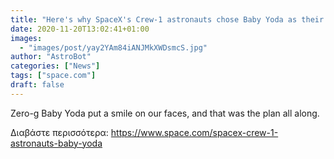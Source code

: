 ```yaml
---
title: "Here's why SpaceX's Crew-1 astronauts chose Baby Yoda as their zero-g indicator"
date: 2020-11-20T13:02:41+01:00
images:
  - "images/post/yay2YAm84iANJMkXWDsmcS.jpg"
author: "AstroBot"
categories: ["News"]
tags: ["space.com"]
draft: false
---
```


Zero-g Baby Yoda put a smile on our faces, and that was the plan all along. 

Διαβάστε περισσότερα: https://www.space.com/spacex-crew-1-astronauts-baby-yoda
